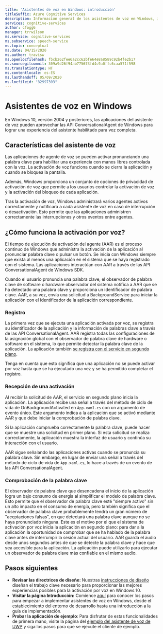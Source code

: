 ```yaml
---
title: 'Asistentes de voz en Windows: introducción'
titleSuffix: Azure Cognitive Services
description: Información general de los asistentes de voz en Windows, incluidas las funcionalidades y los recursos de desarrollo disponibles.
services: cognitive-services
author: cfogg6
manager: trrwilson
ms.service: cognitive-services
ms.subservice: speech-service
ms.topic: conceptual
ms.date: 04/15/2020
ms.author: travisw
ms.openlocfilehash: fbcb262fee6a2cc62bfe64e8a8589c92b4fe2b17
ms.sourcegitcommit: 309a9d26f94ab775673fd4c9a0ffc6caa571f598
ms.translationtype: HT
ms.contentlocale: es-ES
ms.lasthandoff: 05/09/2020
ms.locfileid: "82997303"
---
```

# <a name="voice-assistants-on-windows"></a>Asistentes de voz en Windows

En Windows 10, versión 2004 y posteriores, las aplicaciones del asistente de voz pueden aprovechar las API ConversationalAgent de Windows para lograr una experiencia del asistente habilitado para voz completa.

## <a name="voice-assistant-features"></a>Características del asistente de voz

Las aplicaciones de agente de voz se pueden activar pronunciando una palabra clave para habilitar una experiencia con manos libres controlada con la voz. La activación de voz funciona cuando se cierra la aplicación y cuando se bloquea la pantalla.

Además, Windows proporciona un conjunto de opciones de privacidad de activación de voz que permite a los usuarios controlar la activación de voz y la activación del bloqueo de cada aplicación.

Tras la activación de voz, Windows administrará varios agentes activos correctamente y notificará a cada asistente de voz en caso de interrupción o desactivación. Esto permite que las aplicaciones administren correctamente las interrupciones y otros eventos entre agentes.

## <a name="how-does-voice-activation-work"></a>¿Cómo funciona la activación por voz?

El tiempo de ejecución de activación del agente (AAR) es el proceso continuo de Windows que administra la activación de la aplicación al pronunciar palabra clave o pulsar un botón. Se inicia con Windows siempre que exista al menos una aplicación en el sistema que se haya registrado con el sistema. Las aplicaciones interactúan con AAR a través de las API ConversationalAgent de Windows SDK.

Cuando el usuario pronuncia una palabra clave, el observador de palabra clave de software o hardware observador del sistema notifica a AAR que se ha detectado una palabra clave y proporciona un identificador de palabra clave. AAR, a su vez, envía una solicitud a BackgroundService para iniciar la aplicación con el identificador de la aplicación correspondiente.

### <a name="registration"></a>Registro

La primera vez que se ejecuta una aplicación activada por voz, se registra su identificador de la aplicación y la información de palabras clave a través de las API ConversationalAgent. AAR registra todas las configuraciones de la asignación global con el observador de palabra clave de hardware o software en el sistema, lo que permite detectar la palabra clave de la aplicación. La aplicación también [se registra con el servicio en segundo plano](https://docs.microsoft.com/windows/uwp/launch-resume/register-a-background-task).

Tenga en cuenta que esto significa que una aplicación no se puede activar por voz hasta que se ha ejecutado una vez y se ha permitido completar el registro.

### <a name="receiving-an-activation"></a>Recepción de una activación

Al recibir la solicitud de AAR, el servicio en segundo plano inicia la aplicación. La aplicación recibe una señal a través del método de ciclo de vida de OnBackgroundActivated en `App.xaml.cs` con un argumento de evento único. Este argumento indica a la aplicación que se activó mediante AAR y que debe iniciar la comprobación de palabra clave.

Si la aplicación comprueba correctamente la palabra clave, puede hacer que se muestre una solicitud en primer plano. Si esta solicitud se realiza correctamente, la aplicación muestra la interfaz de usuario y continúa su interacción con el usuario.

AAR sigue señalando las aplicaciones activas cuando se pronuncia su palabra clave. Sin embargo, en lugar de enviar una señal a través del método de ciclo de vida de `App.xaml.cs`, lo hace a través de un evento de las API ConversationalAgent.

### <a name="keyword-verification"></a>Comprobación de la palabra clave

El observador de palabra clave que desencadena el inicio de la aplicación logra un bajo consumo de energía al simplificar el modelo de palabra clave. Esto permite que el observador de palabra clave esté "siempre activo" sin un alto impacto en el consumo de energía, pero también significa que el observador de palabra clave probablemente tendrá un gran número de "aceptaciones falsas", en que detectará una palabra clave aunque no se haya pronunciado ninguna. Este es el motivo por el que el sistema de activación por voz inicia la aplicación en segundo plano: para dar a la aplicación la oportunidad de comprobar que se ha hablado de la palabra clave antes de interrumpir la sesión actual del usuario. AAR guarda el audio desde unos segundos antes de que se detecte la palabra clave y hace que sea accesible para la aplicación. La aplicación puede utilizarlo para ejecutar un observador de palabra clave más confiable en el mismo audio.

## <a name="next-steps"></a>Pasos siguientes

- **Revisar las directrices de diseño:** Nuestras [instrucciones de diseño](windows-voice-assistants-best-practices.md) diseñan el trabajo clave necesario para proporcionar las mejores experiencias posibles para la activación por voz en Windows 10.
- **Visitar la página Introducción:** Comience [aquí](how-to-windows-voice-assistants-get-started.md) para conocer los pasos para empezar a implementar asistentes de voz en Windows, desde el establecimiento del entorno de desarrollo hasta una introducción a la guía de implementación.
- **Probar la aplicación de ejemplo**: Para disfrutar de estas funcionalidades de primera mano, visite la página del [ejemplo del asistente de voz de UWP](windows-voice-assistants-faq.md#the-uwp-voice-assistant-sample) y siga los pasos para que se ejecute el cliente de ejemplo.
